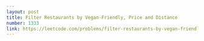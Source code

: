 ```yaml
---
layout: post
title: Filter Restaurants by Vegan-Friendly, Price and Distance
number: 1333
link: https://leetcode.com/problems/filter-restaurants-by-vegan-friendly-price-and-distance
---
```

